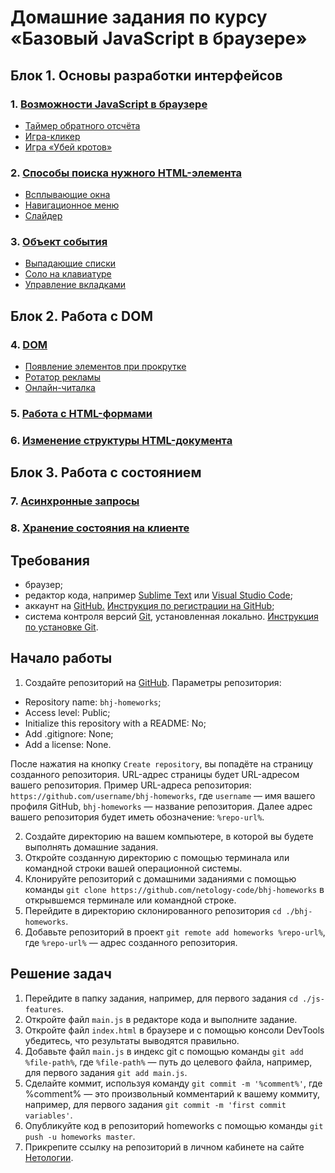 # Домашние задания по курсу «Базовый JavaScript в браузере»

## Блок 1. Основы разработки интерфейсов

### 1. [Возможности JavaScript в браузере](./js-features/)
  - [Таймер обратного отсчёта](./js-features/countdown)
  - [Игра-кликер](./js-features/cookie-clicker)
  - [Игра «Убей кротов»](./js-features/mole-game)

### 2. [Способы поиска нужного HTML-элемента](./element-search/)
  - [Всплывающие окна](./element-search/popups)
  - [Навигационное меню](./element-search/menu)
  - [Слайдер](./element-search/slider)

### 3. [Объект события](./event-object/)
  - [Выпадающие списки](./event-object/dropdown)
  - [Соло на клавиатуре](./event-object/keysolo)
  - [Управление вкладками](./event-object/tabs)

## Блок 2. Работа с DOM

### 4. [DOM](./dom/)
  - [Появление элементов при прокрутке](./dom/reveal)
  - [Ротатор рекламы](./dom/ads)
  - [Онлайн-читалка](./dom/book-reader)

### 5. [Работа с HTML-формами](./html-forms/)

### 6. [Изменение структуры HTML-документа](./document-structure/)

## Блок 3. Работа с состоянием

### 7. [Асинхронные запросы](./async-requests/)

### 8. [Хранение состояния на клиенте](./client-state)

## Требования

* браузер;
* редактор кода, например [Sublime Text][1] или [Visual Studio Code][2];
* аккаунт на [GitHub.][0] [Инструкция по регистрации на GitHub][3];
* система контроля версий [Git][4], установленная локально. [Инструкция по установке Git][5].

## Начало работы

1. Создайте репозиторий на [GitHub][0]. Параметры репозитория:
* Repository name: `bhj-homeworks`;
* Access level: Public;
* Initialize this repository with a README: No;
* Add .gitignore: None;
* Add a license: None.

После нажатия на кнопку `Create repository`, вы попадёте на страницу созданного репозитория.
URL-адрес страницы будет URL-адресом вашего репозитория.
Пример URL-адреса репозитория: `https://github.com/username/bhj-homeworks`, где `username` — имя вашего профиля GitHub, `bhj-homeworks` — название репозитория. Далее адрес вашего репозитория будет иметь обозначение: `%repo-url%`.

2. Создайте директорию на вашем компьютере, в которой вы будете выполнять домашние задания.
3. Откройте созданную директорию с помощью терминала или командной строки вашей операционной системы.
4. Клонируйте репозиторий с домашними заданиями с помощью команды `git clone https://github.com/netology-code/bhj-homeworks` в открывшемся терминале или командной строке.
5. Перейдите в директорию склонированного репозитория `cd ./bhj-homeworks`.
6. Добавьте репозиторий в проект `git remote add homeworks %repo-url%`, где `%repo-url%` — адрес созданного репозитория.

## Решение задач
1. Перейдите в папку задания, например, для первого задания `cd ./js-features`.
2. Откройте файл `main.js` в редакторе кода и выполните задание.
3. Откройте файл `index.html` в браузере и с помощью консоли DevTools убедитесь, что результаты выводятся правильно.
4. Добавьте файл `main.js` в индекс git с помощью команды `git add %file-path%`, где `%file-path%` — путь до целевого файла, например, для первого задания `git add main.js`.
5. Сделайте коммит, используя команду `git commit -m '%comment%'`, где %comment% — это произвольный комментарий к вашему коммиту, например, для первого задания `git commit -m 'first commit variables'`.
6. Опубликуйте код в репозиторий homeworks с помощью команды `git push -u homeworks master`. 
7. Прикрепите ссылку на репозиторий в личном кабинете на сайте [Нетологии][6].


[0]: https://github.com/
[1]: https://www.sublimetext.com/
[2]: https://code.visualstudio.com/
[3]: https://github.com/netology-code/guides/blob/master/github/README.md
[4]: https://git-scm.com/
[5]: https://github.com/netology-code/guides/blob/master/git/README.md
[6]: https://netology.ru/
